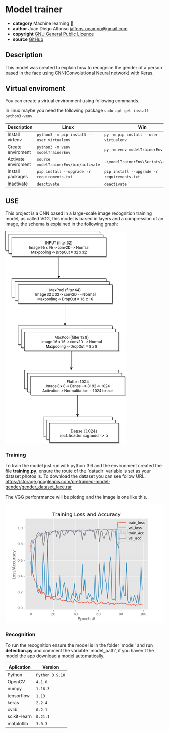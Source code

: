 # Model trainer

* **category**    Machine learning  📡
* **author**      Juan Diego Alfonso <jalfons.ocampo@gmail.com>
* **copyright**   [GNU General Public Licence](https://www.gnu.org/licenses/gpl.txt)
* **source**  [GitHub](https://github.com/halcolo/Model_trainer.git)


## Description

This model was created to explain how to recognice the gender of a person based in the face using CNN(Convolutional Neural network) with Keras.

## Virtual enviroment

You can create a virtual environment using following commands.

In linux maybe you need the following package `sudo apt-get install python3-venv`

| Description|Linux| Win|
| ------ | ------ |------|
| Install virtenv| `python3 -m pip install --user virtualenv` |`py -m pip install --user virtualenv`|
| Create enviroment | `python3 -m venv modelTrainerEnv` |`py -m venv modelTrainerEnv`|
| Activate enviroment | `source modelTrainerEnv/bin/activate` |`.\modelTrainerEnv\Scripts\activate`|
| Install packages | `pip install --upgrade -r requirements.txt`  |`pip install --upgrade -r requirements.txt` |
| Inactivate  | `deactivate`  | `deactivate`  |

## USE

This project is a CNN based in a large-scale image recognition training model, as called VGG, this model is based in layers and a compression of an image, the schema is explained in the following graph:

 ![:blurdata:](https://github.com/halcolo/gender_recognition/blob/master/img/VGG_genderRecog.png?raw=true ":blurdata:")

### Training

To train the model just run with python 3.6 and the environment created the file __training.py__, ensure the route of the 'datadir' variable is set as your dataset photos is.
To download the dataset you can see follow URL.
https://storage.googleapis.com/pretrained-model-gender/gender_dataset_face.rar

The VGG perfonrmance will be ploting and the image is one like this.

 ![:blurdata:](https://github.com/halcolo/gender_recognition/blob/master/img/graf.png?raw=true ":blurdata:")

### Recognition

To run the recognition ensure the model is in the folder 'model' and run __detection.py__ and comment the variable 'model_path', if you haven't the model the app download a model automatically.


| Aplication| Version|
| ------ | ------ |
| Python| `Python 3.9.10` |
| OpenCV| `4.1.0` |
| numpy | `1.16.3` |
| tensorflow | `1.13`  |
| keras   | `2.2.4` |
| cvlib   | `0.2.1` |
| scikit-learn   | `0.21.1` |
| matplotlib| `3.0.3` |

